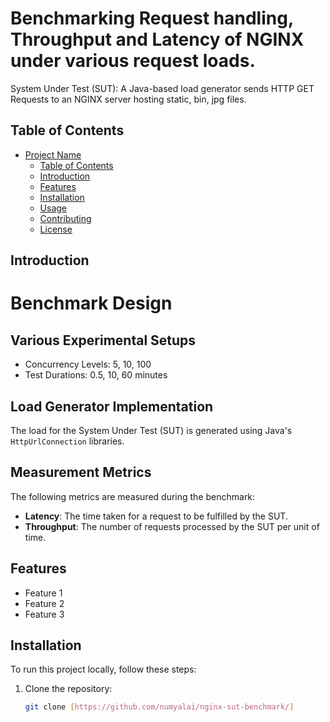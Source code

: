 # Benchmarking Request handling, Throughput and Latency of NGINX under various request loads.

System Under Test (SUT): A Java-based load generator sends HTTP GET Requests to an NGINX server hosting static, bin, jpg files.

## Table of Contents

- [Project Name](#project-name)
  - [Table of Contents](#table-of-contents)
  - [Introduction](#introduction)
  - [Features](#features)
  - [Installation](#installation)
  - [Usage](#usage)
  - [Contributing](#contributing)
  - [License](#license)

## Introduction

# Benchmark Design

## Various Experimental Setups

- Concurrency Levels: 5, 10, 100
- Test Durations: 0.5, 10, 60 minutes

## Load Generator Implementation

The load for the System Under Test (SUT) is generated using Java's `HttpUrlConnection` libraries.

## Measurement Metrics

The following metrics are measured during the benchmark:

- **Latency**: The time taken for a request to be fulfilled by the SUT.
- **Throughput**: The number of requests processed by the SUT per unit of time.


## Features

- Feature 1
- Feature 2
- Feature 3

## Installation

To run this project locally, follow these steps:

1. Clone the repository:

   ```bash
   git clone [https://github.com/numyalai/nginx-sut-benchmark/]
